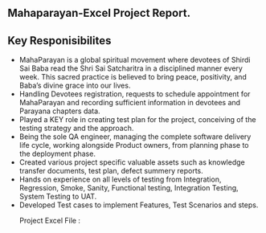 <html lang="en">
  <body>
  <section>
    <h2>Mahaparayan-Excel Project Report.</h2>

<section>
    <h2>Key Responisibilites</h2>
   <ul>
<li>	MahaParayan is a global spiritual movement where devotees of Shirdi Sai Baba read the Shri Sai Satcharitra in a disciplined manner every week. This sacred practice is believed to bring peace, positivity, and Baba’s divine grace into our lives. </li>
<li>	Handling Devotees registration, requests to schedule appointment for MahaParayan and recording sufficient information in devotees and Parayana chapters data.</li>
<li>	Played a KEY role in creating test plan for the project, conceiving of the testing strategy and the approach. </li>
<li>	Being the sole QA engineer, managing the complete software delivery life cycle, working alongside Product owners, from planning phase to the deployment phase. </li>
<li>	Created various project specific valuable assets such as knowledge transfer documents, test plan, defect summery reports. </li>
<li>	Hands on experience on all levels of testing from Integration, Regression, Smoke, Sanity, Functional testing, Integration Testing, System Testing to UAT. </li>
<li>Developed Test cases to implement Features, Test Scenarios and steps.</li>
   </ul>
</section>

 <section>
   <ul>
 <p>Project Excel File : <a href= "(https://github.com/Preethism/Mahaparayan-Excel/blob/main/Mahaparayan%20Mobile%20app%20Admin.xlsx)" Project Excel File View </a> </p>
 </ul>
 </section>
 </body>
 </html>

